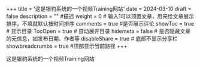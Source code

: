 +++
title = '这是银豹系统的一个视频Training网站'
date = 2024-03-10
draft = false
description = "" #描述
weight = 0 # 输入1可以顶置文章，用来给文章展示排序，不填就默认按时间排序
comments = true #是否展示评论
showToc = true # 显示目录
TocOpen = true # 自动展开目录
hidemeta = false # 是否隐藏文章的元信息，如发布日期、作者等
disableShare = true # 底部不显示分享栏
showbreadcrumbs = true #顶部显示当前路径
+++

这是银豹系统的一个视频Training网站